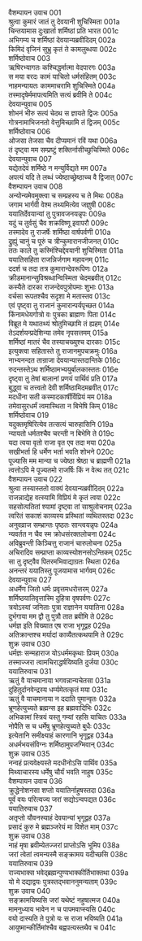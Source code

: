 वैशम्पायन उवाच	001  
श्रुत्वा कुमारं जातं तु देवयानी शुचिस्मिता	001a  
चिन्तयामास दुःखार्ता शर्मिष्ठां प्रति भारत	001c  
अभिगम्य च शर्मिष्ठां देवयान्यब्रवीदिदम्	002a  
किमिदं वृजिनं सुभ्रु कृतं ते कामलुब्धया	002c  
शर्मिष्ठोवाच	003  
ऋषिरभ्यागतः कश्चिद्धर्मात्मा वेदपारगः	003a  
स मया वरदः कामं याचितो धर्मसंहितम्	003c  
नाहमन्यायतः काममाचरामि शुचिस्मिते	004a  
तस्मादृषेर्ममापत्यमिति सत्यं ब्रवीमि ते	004c  
देवयान्युवाच	005  
शोभनं भीरु सत्यं चेदथ स ज्ञायते द्विजः	005a  
गोत्रनामाभिजनतो वेत्तुमिच्छामि तं द्विजम्	005c  
शर्मिष्ठोवाच	006  
ओजसा तेजसा चैव दीप्यमानं रविं यथा	006a  
तं दृष्ट्वा मम सम्प्रष्टुं शक्तिर्नासीच्छुचिस्मिते	006c  
देवयान्युवाच	007  
यद्येतदेवं शर्मिष्ठे न मन्युर्विद्यते मम	007a  
अपत्यं यदि ते लब्धं ज्येष्ठाच्छ्रेष्ठाच्च वै द्विजात्	007c  
वैशम्पायन उवाच	008  
अन्योन्यमेवमुक्त्वा च सम्प्रहस्य च ते मिथः	008a  
जगाम भार्गवी वेश्म तथ्यमित्येव जज्ञुषी	008c  
ययातिर्देवयान्यां तु पुत्रावजनयन्नृपः	009a  
यदुं च तुर्वसुं चैव शक्रविष्णू इवापरौ	009c  
तस्मादेव तु राजर्षेः शर्मिष्ठा वार्षपर्वणी	010a  
द्रुह्युं चानुं च पूरुं च त्रीन्कुमारानजीजनत्	010c  
ततः काले तु कस्मिंश्चिद्देवयानी शुचिस्मिता	011a  
ययातिसहिता राजन्निर्जगाम महावनम्	011c  
ददर्श च तदा तत्र कुमारान्देवरूपिणः	012a  
क्रीडमानान्सुविश्रब्धान्विस्मिता चेदमब्रवीत्	012c  
कस्यैते दारका राजन्देवपुत्रोपमाः शुभाः	013a  
वर्चसा रूपतश्चैव सदृशा मे मतास्तव	013c  
एवं पृष्ट्वा तु राजानं कुमारान्पर्यपृच्छत	014a  
किंनामधेयगोत्रो वः पुत्रका ब्राह्मणः पिता	014c  
विब्रूत मे यथातथ्यं श्रोतुमिच्छामि तं ह्यहम्	014e  
तेऽदर्शयन्प्रदेशिन्या तमेव नृपसत्तमम्	015a  
शर्मिष्ठां मातरं चैव तस्याचख्युश्च दारकाः	015c  
इत्युक्त्वा सहितास्ते तु राजानमुपचक्रमुः	016a  
नाभ्यनन्दत तान्राजा देवयान्यास्तदान्तिके	016c  
रुदन्तस्तेऽथ शर्मिष्ठामभ्ययुर्बालकास्ततः	016e  
दृष्ट्वा तु तेषां बालानां प्रणयं पार्थिवं प्रति	017a  
बुद्ध्वा च तत्त्वतो देवी शर्मिष्ठामिदमब्रवीत्	017c  
मदधीना सती कस्मादकार्षीर्विप्रियं मम	018a  
तमेवासुरधर्मं त्वमास्थिता न बिभेषि किम्	018c  
शर्मिष्ठोवाच	019  
यदुक्तमृषिरित्येव तत्सत्यं चारुहासिनि	019a  
न्यायतो धर्मतश्चैव चरन्ती न बिभेमि ते	019c  
यदा त्वया वृतो राजा वृत एव तदा मया	020a  
सखीभर्ता हि धर्मेण भर्ता भवति शोभने	020c  
पूज्यासि मम मान्या च ज्येष्ठा श्रेष्ठा च ब्राह्मणी	021a  
त्वत्तोऽपि मे पूज्यतमो राजर्षिः किं न वेत्थ तत्	021c  
वैशम्पायन उवाच	022  
श्रुत्वा तस्यास्ततो वाक्यं देवयान्यब्रवीदिदम्	022a  
राजन्नाद्येह वत्स्यामि विप्रियं मे कृतं त्वया	022c  
सहसोत्पतितां श्यामां दृष्ट्वा तां साश्रुलोचनाम्	023a  
त्वरितं सकाशं काव्यस्य प्रस्थितां व्यथितस्तदा	023c  
अनुवव्राज सम्भ्रान्तः पृष्ठतः सान्त्वयन्नृपः	024a  
न्यवर्तत न चैव स्म क्रोधसंरक्तलोचना	024c  
अविब्रुवन्ती किञ्चित्तु राजानं चारुलोचना	025a  
अचिरादिव सम्प्राप्ता काव्यस्योशनसोऽन्तिकम्	025c  
सा तु दृष्ट्वैव पितरमभिवाद्याग्रतः स्थिता	026a  
अनन्तरं ययातिस्तु पूजयामास भार्गवम्	026c  
देवयान्युवाच	027  
अधर्मेण जितो धर्मः प्रवृत्तमधरोत्तरम्	027a  
शर्मिष्ठयातिवृत्तास्मि दुहित्रा वृषपर्वणः	027c  
त्रयोऽस्यां जनिताः पुत्रा राज्ञानेन ययातिना	028a  
दुर्भगाया मम द्वौ तु पुत्रौ तात ब्रवीमि ते	028c  
धर्मज्ञ इति विख्यात एष राजा भृगूद्वह	029a  
अतिक्रान्तश्च मर्यादां काव्यैतत्कथयामि ते	029c  
शुक्र उवाच	030  
धर्मज्ञः सन्महाराज योऽधर्ममकृथाः प्रियम्	030a  
तस्माज्जरा त्वामचिराद्धर्षयिष्यति दुर्जया	030c  
ययातिरुवाच	031  
ऋतुं वै याचमानाया भगवन्नान्यचेतसा	031a  
दुहितुर्दानवेन्द्रस्य धर्म्यमेतत्कृतं मया	031c  
ऋतुं वै याचमानाया न ददाति पुमान्वृतः	032a  
भ्रूणहेत्युच्यते ब्रह्मन्स इह ब्रह्मवादिभिः	032c  
अभिकामां स्त्रियं यस्तु गम्यां रहसि याचितः	033a  
नोपैति स च धर्मेषु भ्रूणहेत्युच्यते बुधैः	033c  
इत्येतानि समीक्ष्याहं कारणानि भृगूद्वह	034a  
अधर्मभयसंविग्नः शर्मिष्ठामुपजग्मिवान्	034c  
शुक्र उवाच	035  
नन्वहं प्रत्यवेक्ष्यस्ते मदधीनोऽसि पार्थिव	035a  
मिथ्याचारस्य धर्मेषु चौर्यं भवति नाहुष	035c  
वैशम्पायन उवाच	036  
क्रुद्धेनोशनसा शप्तो ययातिर्नाहुषस्तदा	036a  
पूर्वं वयः परित्यज्य जरां सद्योऽन्वपद्यत	036c  
ययातिरुवाच	037  
अतृप्तो यौवनस्याहं देवयान्यां भृगूद्वह	037a  
प्रसादं कुरु मे ब्रह्मञ्जरेयं मा विशेत माम्	037c  
शुक्र उवाच	038  
नाहं मृषा ब्रवीम्येतज्जरां प्राप्तोऽसि भूमिप	038a  
जरां त्वेतां त्वमन्यस्मै सङ्क्रामय यदीच्छसि	038c  
ययातिरुवाच	039  
राज्यभाक्स भवेद्ब्रह्मन्पुण्यभाक्कीर्तिभाक्तथा	039a  
यो मे दद्याद्वयः पुत्रस्तद्भवाननुमन्यताम्	039c  
शुक्र उवाच	040  
सङ्क्रामयिष्यसि जरां यथेष्टं नहुषात्मज	040a  
मामनुध्याय भावेन न च पापमवाप्स्यसि	040c  
वयो दास्यति ते पुत्रो यः स राजा भविष्यति	041a  
आयुष्मान्कीर्तिमांश्चैव बह्वपत्यस्तथैव च	041c  
